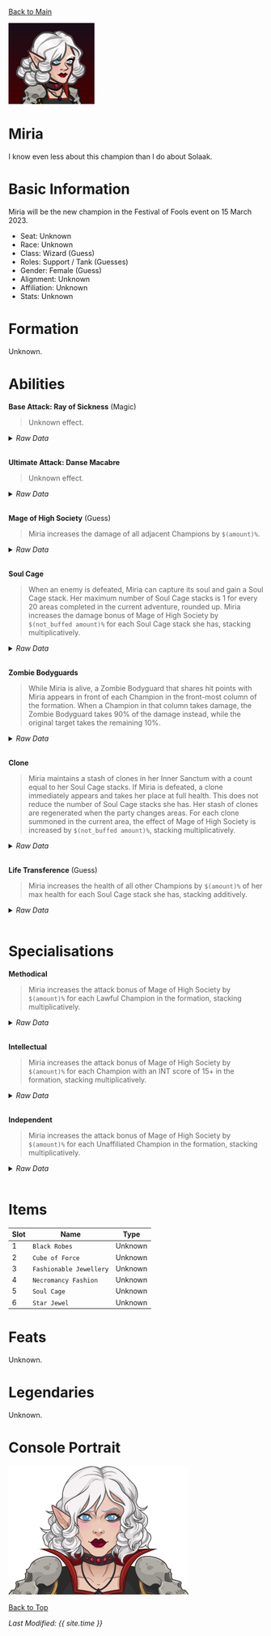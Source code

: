 [Back to Main](index.md)

![PC Portrait](images/portrait_miria.png)

# Miria

I know even less about this champion than I do about Solaak.

# Basic Information

Miria will be the new champion in the Festival of Fools event on 15 March 2023.

* Seat: Unknown
* Race: Unknown
* Class: Wizard (Guess)
* Roles: Support / Tank (Guesses)
* Gender: Female (Guess)
* Alignment: Unknown
* Affiliation: Unknown
* Stats: Unknown

# Formation

Unknown.
<!-- ![Formation Layout](images/formation_miria.png) -->

# Abilities

**Base Attack: Ray of Sickness** (Magic)
> Unknown effect.
<details><summary><em>Raw Data</em></summary>
<p>
<pre>
{
            "description": "",
            "long_description": "",
            "damage_modifier": 1,
            "damage_types": ["magic"],
            "graphic_id": 0,
            "target": "front",
            "aoe_radius": 0,
            "tags": ["ranged"],
            "num_targets": 1,
            "animations": [{
                "sound_frames": {"1": 184},
                "hit_sound": -1,
                "shoot_offset_y": 0,
                "shoot_offset_x": 0,
                "always_new_targets": true,
                "projectile_graphic_id": 1,
                "type": "ranged_attack",
                "projectile": "ray_of_sickness",
                "shoot_frame": 12
            }],
            "name": "Ray of Sickness",
            "cooldown": 6,
            "id": 601
        }
</pre>
</p>
</details>
<br />

**Ultimate Attack: Danse Macabre**
> Unknown effect.
<details><summary><em>Raw Data</em></summary>
<p>
<pre>
{
    "description": "",
    "long_description": "",
    "damage_modifier": 1,
    "damage_types": ["magic"],
    "graphic_id": 0,
    "target": "none",
    "aoe_radius": 0,
    "tags": [
        "ranged",
        "aoe"
    ],
    "num_targets": 0,
    "animations": [{
        "ultimate": "miria",
        "type": "ultimate_attack"
    }],
    "name": "Danse Macabre",
    "cooldown": 5,
    "id": 602
}
</pre>
</p>
</details>
<br />

**Mage of High Society** (Guess)
> Miria increases the damage of all adjacent Champions by `$(amount)%`.
<details><summary><em>Raw Data</em></summary>
<p>
<pre>
{
            "effect_keys": [{
                "off_when_benched": true,
                "effect_string": "hero_dps_multiplier_mult,100",
                "targets": ["adj"]
            }],
            "requirements": "",
            "description": {"desc": "$(source_hero) increases the damage of all adjacent Champions by $(amount)%."},
            "id": 1418,
            "flavour_text": "",
            "graphic_id": 18262,
            "properties": {
                "is_formation_ability": true,
                "owner_use_outgoing_description": true
            }
        }
</pre>
</p>
</details>
<br />

**Soul Cage**
> When an enemy is defeated, Miria can capture its soul and gain a Soul Cage stack. Her maximum number of Soul Cage stacks is 1 for every 20 areas completed in the current adventure, rounded up. Miria increases the damage bonus of Mage of High Society by `$(not_buffed amount)%` for each Soul Cage stack she has, stacking multiplicatively.
<details><summary><em>Raw Data</em></summary>
<p>
<pre>
{
    "effect_keys": [
        {
            "stack_title": "Soul Cage Stacks",
            "stacks_multiply": true,
            "show_bonus": true,
            "effect_string": "buff_upgrade,100,10665",
            "max_stacks": 0,
            "stacks_on_trigger": "monster_killed"
        },
        {
            "num_stacks": 1,
            "rounding_mode": "ceil",
            "effect_string": "stacks_max_stack_expr,0,(highest_available_area-1)/20",
            "num_areas": 20
        },
        {
            "is_instanced_stat": true,
            "use_stat_defs": true,
            "effect_string": "stacks_data_binder_safe,0,miria_soul_cage_stacks"
        }
    ],
    "requirements": "",
    "description": {"desc": "When an enemy is defeated, $(source_hero) can capture its soul and gain a Soul Cage stack. Her maximum number of Soul Cage stacks is $(num_stacks___2) for every $(num_areas___2) areas completed in the current adventure, rounded up. $(source_hero) increases the damage bonus of $(upgrade_name id) by $(not_buffed amount)% for each Soul Cage stack she has, stacking multiplicatively."},
    "id": 1419,
    "flavour_text": "",
    "graphic_id": 18263,
    "properties": {
        "indexed_effect_properties": true,
        "is_formation_ability": true,
        "default_bonus_index": 0,
        "owner_use_outgoing_description": true,
        "per_effect_index_bonuses": true
    }
}
</pre>
</p>
</details>
<br />

**Zombie Bodyguards**
> While Miria is alive, a Zombie Bodyguard that shares hit points with Miria appears in front of each Champion in the front-most column of the formation. When a Champion in that column takes damage, the Zombie Bodyguard takes 90% of the damage instead, while the original target takes the remaining 10%.
<details><summary><em>Raw Data</em></summary>
<p>
<pre>
{
    "effect_keys": [{
        "off_when_benched": true,
        "effect_string": "miria_zombie_bodyguards,90",
        "targets": ["front_column"],
        "zombie_sequences": {
            "koed": 2,
            "idle": 0,
            "gethit": 3,
            "ultimate": 2,
            "walk": 1
        },
        "override_key_desc": "A Zombie Bodyguard defends $target by redirecting $amount% of incoming damage to $(source_hero) instead"
    }],
    "requirements": "",
    "description": {"desc": "While $(source_hero) is alive, a Zombie Bodyguard that shares hit points with $(source_hero) appears in front of each Champion in the front-most column of the formation. When a Champion in that column takes damage, the Zombie Bodyguard takes $(amount)% of the damage instead, while the original target takes the remaining $(miria_zombie_bodyguards_remaining_amount)%."},
    "id": 1420,
    "flavour_text": "",
    "graphic_id": 18264,
    "properties": {
        "retain_on_slot_changed": true,
        "is_formation_ability": true,
        "owner_use_outgoing_description": true
    }
}
</pre>
</p>
</details>
<br />

**Clone**
> Miria maintains a stash of clones in her Inner Sanctum with a count equal to her Soul Cage stacks. If Miria is defeated, a clone immediately appears and takes her place at full health. This does not reduce the number of Soul Cage stacks she has. Her stash of clones are regenerated when the party changes areas. For each clone summoned in the current area, the effect of Mage of High Society is increased by `$(not_buffed amount)%`, stacking multiplicatively.
<details><summary><em>Raw Data</em></summary>
<p>
<pre>
{
    "effect_keys": [
        {
            "stack_title": "Summoned Clones",
            "stacks_multiply": true,
            "show_bonus": true,
            "effect_string": "buff_upgrade,100,10665",
            "desc_forced_order": 1,
            "stacks_on_trigger": "will_manually_stack"
        },
        {
            "stack_title": "Available Clones",
            "manual_stacking": true,
            "soul_cage_upgrade_id": 10666,
            "effect_string": "miria_clone",
            "buff_index": 0,
            "show_stacks": true,
            "desc_forced_order": 0
        }
    ],
    "requirements": "",
    "description": {"desc": "$(source_hero) maintains a stash of clones in her Inner Sanctum with a count equal to her Soul Cage stacks. If $(source_hero) is defeated, a clone immediately appears and takes her place at full health. This does not reduce the number of Soul Cage stacks she has. Her stash of clones are regenerated when the party changes areas. For each clone summoned in the current area, the effect of $(upgrade_name id) is increased by $(not_buffed amount)%, stacking multiplicatively."},
    "id": 1421,
    "flavour_text": "",
    "graphic_id": 18260,
    "properties": {
        "indexed_effect_properties": true,
        "is_formation_ability": true,
        "default_bonus_index": 0,
        "owner_use_outgoing_description": true,
        "per_effect_index_bonuses": true
    }
}
</pre>
</p>
</details>
<br />

**Life Transference** (Guess)
> Miria increases the health of all other Champions by `$(amount)%` of her max health for each Soul Cage stack she has, stacking additively.
<details><summary><em>Raw Data</em></summary>
<p>
<pre>
{
    "effect_keys": [{
        "amount_updated_listeners": [
            "max_health_changed",
            "slot_changed",
            "stacks_changed"
        ],
        "per_other_stack_count_effect_key_index": 0,
        "stacks_multiply": false,
        "total_title": "Bonus Health",
        "per_other_stack_count_upgrade_id": 10666,
        "amount_func": "source_percent_health_add",
        "stack_func": "per_other_stack_count",
        "use_computed_amount_for_description": true,
        "effect_string": "increase_health_by_source_percent,1",
        "targets": ["other"],
        "stack_title": "Soul Cage stacks",
        "off_when_benched": true,
        "show_bonus": true,
        "percent_values": false,
        "show_current_value_bonus_desc": false,
        "override_key_desc": "Increases the Health of $target by $amount",
        "round_bonus_value": true
    }],
    "requirements": "",
    "description": {"desc": "$(source_hero) increases the health of all other Champions by $(amount)% of her max health for each Soul Cage stack she has, stacking additively."},
    "id": 1422,
    "flavour_text": "",
    "graphic_id": 18261,
    "properties": {
        "is_formation_ability": true,
        "owner_use_outgoing_description": true
    }
}
</pre>
</p>
</details>
<br />

# Specialisations

**Methodical**
> Miria increases the attack bonus of Mage of High Society by `$(amount)%` for each Lawful Champion in the formation, stacking multiplicatively.
<details><summary><em>Raw Data</em></summary>
<p>
<pre>
{
    "effect_keys": [
        {"effect_string": "pre_stack_amount,25"},
        {
            "amount_expr": "upgrade_amount(10670,0)",
            "stacks_multiply": true,
            "off_when_benched": true,
            "effect_string": "buff_upgrade_per_any_tagged_crusader_mult,0,10665,lawful"
        }
    ],
    "requirements": "",
    "description": {"desc": "$(source_hero) increases the attack bonus of $(upgrade_name id___2) by $(amount)% for each Lawful Champion in the formation, stacking multiplicatively."},
    "id": 1423,
    "flavour_text": "",
    "graphic_id": 0,
    "properties": {
        "indexed_effect_properties": true,
        "is_formation_ability": true,
        "spec_option_post_apply_info": "Lawful Champions: $num_stacks___2",
        "default_bonus_index": 0,
        "owner_use_outgoing_description": true,
        "type": "upgrade",
        "formation_circle_icon": false,
        "per_effect_index_bonuses": true
    }
}
</pre>
</p>
</details>
<br />

**Intellectual**
> Miria increases the attack bonus of Mage of High Society by `$(amount)%` for each Champion with an INT score of 15+ in the formation, stacking multiplicatively.
<details><summary><em>Raw Data</em></summary>
<p>
<pre>
{
    "effect_keys": [
        {"effect_string": "pre_stack_amount,25"},
        {
            "amount_expr": "upgrade_amount(10671,0)",
            "stacks_multiply": true,
            "off_when_benched": true,
            "effect_string": "buff_upgrade_per_any_crusader_where_mult,0,10665,int,>=,15"
        }
    ],
    "requirements": "",
    "description": {"desc": "$(source_hero) increases the attack bonus of $(upgrade_name id___2) by $(amount)% for each Champion with an INT score of 15+ in the formation, stacking multiplicatively."},
    "id": 1424,
    "flavour_text": "",
    "graphic_id": 0,
    "properties": {
        "indexed_effect_properties": true,
        "is_formation_ability": true,
        "spec_option_post_apply_info": "INT 15+ Champions: $num_stacks___2",
        "default_bonus_index": 0,
        "owner_use_outgoing_description": true,
        "type": "upgrade",
        "formation_circle_icon": false,
        "per_effect_index_bonuses": true
    }
}
</pre>
</p>
</details>
<br />

**Independent**
> Miria increases the attack bonus of Mage of High Society by `$(amount)%` for each Unaffiliated Champion in the formation, stacking multiplicatively.
<details><summary><em>Raw Data</em></summary>
<p>
<pre>
{
    "effect_keys": [
        {"effect_string": "pre_stack_amount,25"},
        {
            "amount_expr": "upgrade_amount(10672,0)",
            "stacks_multiply": true,
            "off_when_benched": true,
            "effect_string": "buff_upgrade_per_any_tagged_crusader_mult,0,10665,!has_affiliation"
        }
    ],
    "requirements": "",
    "description": {"desc": "$(source_hero) increases the attack bonus of $(upgrade_name id___2) by $(amount)% for each Unaffiliated Champion in the formation, stacking multiplicatively. "},
    "id": 1425,
    "flavour_text": "",
    "graphic_id": 0,
    "properties": {
        "indexed_effect_properties": true,
        "is_formation_ability": true,
        "spec_option_post_apply_info": "Unaffiliated Champions: $num_stacks___2",
        "default_bonus_index": 0,
        "owner_use_outgoing_description": true,
        "type": "upgrade",
        "formation_circle_icon": false,
        "per_effect_index_bonuses": true
    }
}
</pre>
</p>
</details>
<br />

# Items

| Slot | Name | Type |
|---|---|---|
| 1 | `Black Robes` | Unknown |
| 2 | `Cube of Force` | Unknown |
| 3 | `Fashionable Jewellery` | Unknown |
| 4 | `Necromancy Fashion` | Unknown |
| 5 | `Soul Cage` | Unknown |
| 6 | `Star Jewel` | Unknown |

# Feats

Unknown.

# Legendaries

Unknown.

# Console Portrait

![Console Portrait](images/console_miria.png)

[Back to Top](#top)

*Last Modified: {{ site.time }}*